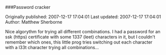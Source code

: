 ###Password cracker

Originally published: 2007-12-17 17:04:01
Last updated: 2007-12-17 17:04:01
Author: Matthew Sherborne

Nice algorythm for trying all different combinations. I had a password for an ssk (https) certificate with some 1337 (leet) characters in it, but I couldn't remember which ones, this little prog tries switching out each character with a l33t character trying all combinations...
